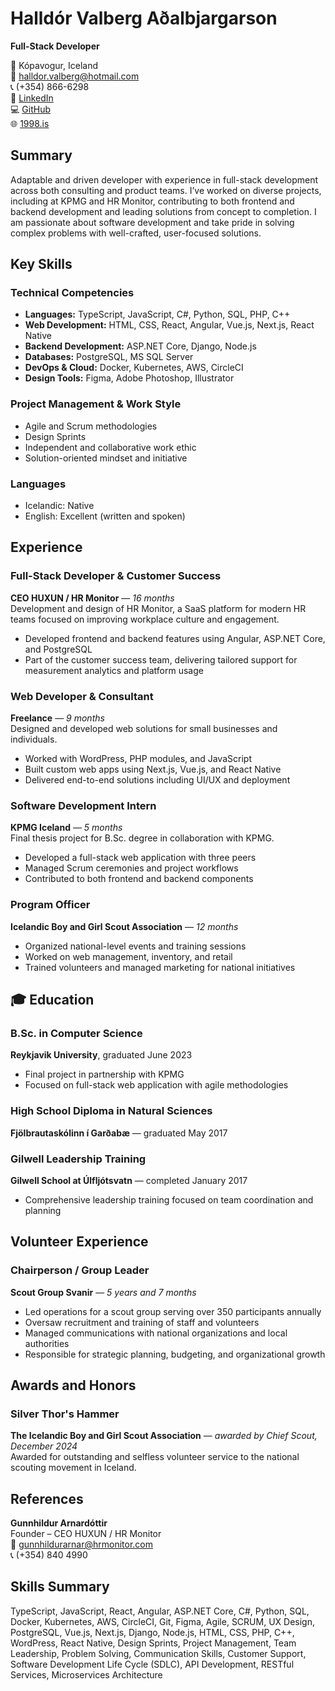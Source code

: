 # Halldór Valberg Aðalbjargarson  
**Full-Stack Developer**  

📍 Kópavogur, Iceland  
📧 halldor.valberg@hotmail.com  
📞 (+354) 866-6298  
🔗 [LinkedIn](https://www.linkedin.com/in/halldor-valberg/)  
💻 [GitHub](https://github.com/halldorvalberg)  
🌐 [1998.is](https://1998.is)  

## Summary  
Adaptable and driven developer with experience in full-stack development across both consulting and product teams. I’ve worked on diverse projects, including at KPMG and HR Monitor, contributing to both frontend and backend development and leading solutions from concept to completion. I am passionate about software development and take pride in solving complex problems with well-crafted, user-focused solutions.

## Key Skills

### Technical Competencies  
- **Languages:** TypeScript, JavaScript, C#, Python, SQL, PHP, C++  
- **Web Development:** HTML, CSS, React, Angular, Vue.js, Next.js, React Native  
- **Backend Development:** ASP.NET Core, Django, Node.js  
- **Databases:** PostgreSQL, MS SQL Server  
- **DevOps & Cloud:** Docker, Kubernetes, AWS, CircleCI  
- **Design Tools:** Figma, Adobe Photoshop, Illustrator

### Project Management & Work Style  
- Agile and Scrum methodologies  
- Design Sprints  
- Independent and collaborative work ethic  
- Solution-oriented mindset and initiative

### Languages  
- Icelandic: Native  
- English: Excellent (written and spoken)

## Experience

### Full-Stack Developer & Customer Success  
**CEO HUXUN / HR Monitor** — *16 months*  
Development and design of HR Monitor, a SaaS platform for modern HR teams focused on improving workplace culture and engagement.  
- Developed frontend and backend features using Angular, ASP.NET Core, and PostgreSQL  
- Part of the customer success team, delivering tailored support for measurement analytics and platform usage

### Web Developer & Consultant  
**Freelance** — *9 months*  
Designed and developed web solutions for small businesses and individuals.  
- Worked with WordPress, PHP modules, and JavaScript  
- Built custom web apps using Next.js, Vue.js, and React Native  
- Delivered end-to-end solutions including UI/UX and deployment

### Software Development Intern  
**KPMG Iceland** — *5 months*  
Final thesis project for B.Sc. degree in collaboration with KPMG.  
- Developed a full-stack web application with three peers  
- Managed Scrum ceremonies and project workflows  
- Contributed to both frontend and backend components

### Program Officer  
**Icelandic Boy and Girl Scout Association** — *12 months*  
- Organized national-level events and training sessions  
- Worked on web management, inventory, and retail  
- Trained volunteers and managed marketing for national initiatives

## 🎓 Education

### B.Sc. in Computer Science  
**Reykjavik University**, graduated June 2023  
- Final project in partnership with KPMG  
- Focused on full-stack web application with agile methodologies

### High School Diploma in Natural Sciences  
**Fjölbrautaskólinn í Garðabæ** — graduated May 2017

### Gilwell Leadership Training  
**Gilwell School at Úlfljótsvatn** — completed January 2017  
- Comprehensive leadership training focused on team coordination and planning

## Volunteer Experience

### Chairperson / Group Leader  
**Scout Group Svanir** — *5 years and 7 months*  
- Led operations for a scout group serving over 350 participants annually  
- Oversaw recruitment and training of staff and volunteers  
- Managed communications with national organizations and local authorities  
- Responsible for strategic planning, budgeting, and organizational growth

## Awards and Honors

### Silver Thor's Hammer  
**The Icelandic Boy and Girl Scout Association** — *awarded by Chief Scout, December 2024*  
Awarded for outstanding and selfless volunteer service to the national scouting movement in Iceland.

## References

**Gunnhildur Arnardóttir**  
Founder – CEO HUXUN / HR Monitor  
📧 gunnhildurarnar@hrmonitor.com  
📞 (+354) 840 4990

## Skills Summary  
TypeScript, JavaScript, React, Angular, ASP.NET Core, C#, Python, SQL, Docker, Kubernetes, AWS, CircleCI, Git, Figma, Agile, SCRUM, UX Design, PostgreSQL, Vue.js, Next.js, Django, Node.js, HTML, CSS, PHP, C++, WordPress, React Native, Design Sprints, Project Management, Team Leadership, Problem Solving, Communication Skills, Customer Support, Software Development Life Cycle (SDLC), API Development, RESTful Services, Microservices Architecture
